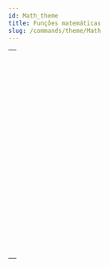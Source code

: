 ```yaml
---
id: Math_theme
title: Funções matemáticas
slug: /commands/theme/Math
---
```


|                                                                                                                         |
| ----------------------------------------------------------------------------------------------------------------------- |
| [<!-- INCLUDE #_command_.Abs.Syntax -->](../../commands-legacy/abs.md)<br/>                                             |
| [<!-- INCLUDE #_command_.Arctan.Syntax -->](../../commands-legacy/arctan.md)<br/>                                       |
| [<!-- INCLUDE #_command_.Cos.Syntax -->](../../commands-legacy/cos.md)<br/>                                             |
| [<!-- INCLUDE #_command_.Dec.Syntax -->](../../commands-legacy/dec.md)<br/>                                             |
| [<!-- INCLUDE #_command_.Euro converter.Syntax -->](../../commands-legacy/euro-converter.md)<br/>                       |
| [<!-- INCLUDE #_command_.Exp.Syntax -->](../../commands-legacy/exp.md)<br/>                                             |
| [<!-- INCLUDE #_command_.Int.Syntax -->](../../commands-legacy/int.md)<br/>                                             |
| [<!-- INCLUDE #_command_.Log.Syntax -->](../../commands-legacy/log.md)<br/>                                             |
| [<!-- INCLUDE #_command_.Mod.Syntax -->](../../commands-legacy/mod.md)<br/>                                             |
| [<!-- INCLUDE #_command_.Random.Syntax -->](../../commands-legacy/random.md)<br/>                                       |
| [<!-- INCLUDE #_command_.Round.Syntax -->](../../commands-legacy/round.md)<br/>                                         |
| [<!-- INCLUDE #_command_.SET REAL COMPARISON LEVEL.Syntax -->](../../commands-legacy/set-real-comparison-level.md)<br/> |
| [<!-- INCLUDE #_command_.Sin.Syntax -->](../../commands-legacy/sin.md)<br/>                                             |
| [<!-- INCLUDE #_command_.Square root.Syntax -->](../../commands-legacy/square-root.md)<br/>                             |
| [<!-- INCLUDE #_command_.Tan.Syntax -->](../../commands-legacy/tan.md)<br/>                                             |
| [<!-- INCLUDE #_command_.Trunc.Syntax -->](../../commands-legacy/trunc.md)<br/>                                         |
